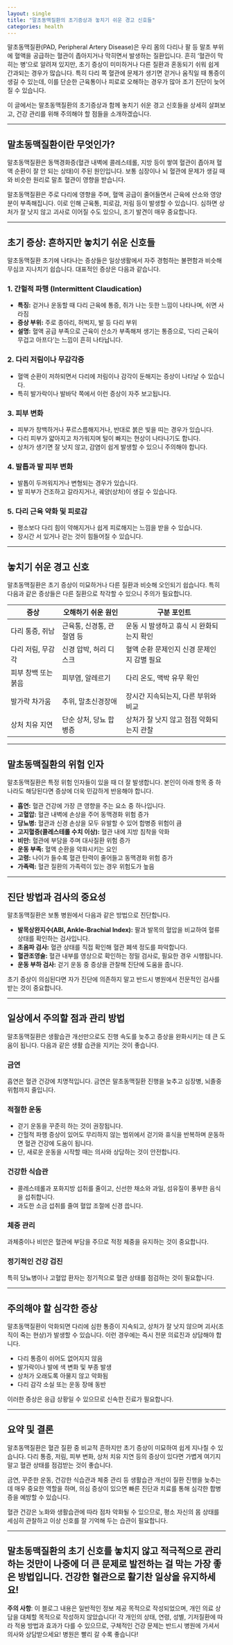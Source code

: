```yaml
---
layout: single
title: "말초동맥질환의 초기증상과 놓치기 쉬운 경고 신호들"
categories: health
---
```

말초동맥질환(PAD, Peripheral Artery Disease)은 우리 몸의 다리나 팔 등 말초 부위에 혈액을 공급하는 혈관이 좁아지거나 막히면서 발생하는 질환입니다. 흔히 ‘혈관이 막히는 병’으로 알려져 있지만, 초기 증상이 미미하거나 다른 질환과 혼동되기 쉬워 쉽게 간과되는 경우가 많습니다. 특히 다리 쪽 혈관에 문제가 생기면 걷거나 움직일 때 통증이 생길 수 있는데, 이를 단순한 근육통이나 피로로 오해하는 경우가 많아 조기 진단이 늦어질 수 있습니다.

이 글에서는 말초동맥질환의 초기증상과 함께 놓치기 쉬운 경고 신호들을 상세히 살펴보고, 건강 관리를 위해 주의해야 할 점들을 소개하겠습니다.

---

## 말초동맥질환이란 무엇인가?

말초동맥질환은 동맥경화증(혈관 내벽에 콜레스테롤, 지방 등이 쌓여 혈관이 좁아져 혈액 순환이 잘 안 되는 상태)이 주된 원인입니다. 보통 심장이나 뇌 혈관에 문제가 생길 때와 비슷한 원리로 말초 혈관이 영향을 받습니다.

말초동맥질환은 주로 다리에 영향을 주며, 혈액 공급이 줄어들면서 근육에 산소와 영양분이 부족해집니다. 이로 인해 근육통, 피로감, 저림 등이 발생할 수 있습니다. 심하면 상처가 잘 낫지 않고 괴사로 이어질 수도 있으니, 조기 발견이 매우 중요합니다.

---

## 초기 증상: 흔하지만 놓치기 쉬운 신호들

말초동맥질환 초기에 나타나는 증상들은 일상생활에서 자주 경험하는 불편함과 비슷해 무심코 지나치기 쉽습니다. 대표적인 증상은 다음과 같습니다.

### 1. 간헐적 파행 (Intermittent Claudication)

- **특징:** 걷거나 운동할 때 다리 근육에 통증, 쥐가 나는 듯한 느낌이 나타나며, 쉬면 사라짐
- **증상 부위:** 주로 종아리, 허벅지, 발 등 다리 부위
- **설명:** 혈액 공급 부족으로 근육이 산소가 부족해져 생기는 통증으로, ‘다리 근육이 무겁고 아프다’는 느낌이 흔히 나타납니다.

### 2. 다리 저림이나 무감각증

- 혈액 순환이 저하되면서 다리에 저림이나 감각이 둔해지는 증상이 나타날 수 있습니다.
- 특히 발가락이나 발바닥 쪽에서 이런 증상이 자주 보고됩니다.

### 3. 피부 변화

- 피부가 창백하거나 푸르스름해지거나, 반대로 붉은 빛을 띠는 경우가 있습니다.
- 다리 피부가 얇아지고 차가워지며 털이 빠지는 현상이 나타나기도 합니다.
- 상처가 생기면 잘 낫지 않고, 감염이 쉽게 발생할 수 있으니 주의해야 합니다.

### 4. 발톱과 발 피부 변화

- 발톱이 두꺼워지거나 변형되는 경우가 있습니다.
- 발 피부가 건조하고 갈라지거나, 궤양(상처)이 생길 수 있습니다.

### 5. 다리 근육 약화 및 피로감

- 평소보다 다리 힘이 약해지거나 쉽게 피로해지는 느낌을 받을 수 있습니다.
- 장시간 서 있거나 걷는 것이 힘들어질 수 있습니다.

---

## 놓치기 쉬운 경고 신호

말초동맥질환은 초기 증상이 미묘하거나 다른 질환과 비슷해 오인되기 쉽습니다. 특히 다음과 같은 증상들은 다른 질환으로 착각할 수 있으니 주의가 필요합니다.

| 증상                | 오해하기 쉬운 원인                 | 구분 포인트                                |
|---------------------|--------------------------------|------------------------------------------|
| 다리 통증, 쥐남       | 근육통, 신경통, 관절염 등          | 운동 시 발생하고 휴식 시 완화되는지 확인  |
| 다리 저림, 무감각    | 신경 압박, 허리 디스크            | 혈액 순환 문제인지 신경 문제인지 감별 필요|
| 피부 창백 또는 붉음  | 피부염, 알레르기                 | 다리 온도, 맥박 유무 확인                 |
| 발가락 차가움        | 추위, 말초신경장애               | 장시간 지속되는지, 다른 부위와 비교       |
| 상처 치유 지연        | 단순 상처, 당뇨 합병증           | 상처가 잘 낫지 않고 점점 악화되는지 관찰 |

---

## 말초동맥질환의 위험 인자

말초동맥질환은 특정 위험 인자들이 있을 때 더 잘 발생합니다. 본인이 아래 항목 중 하나라도 해당된다면 증상에 더욱 민감하게 반응해야 합니다.

- **흡연:** 혈관 건강에 가장 큰 영향을 주는 요소 중 하나입니다.
- **고혈압:** 혈관 내벽에 손상을 주어 동맥경화 위험 증가
- **당뇨병:** 혈관과 신경 손상을 모두 유발할 수 있어 합병증 위험이 큼
- **고지혈증(콜레스테롤 수치 이상):** 혈관 내에 지방 침착을 악화
- **비만:** 혈관에 부담을 주며 대사질환 위험 증가
- **운동 부족:** 혈액 순환을 악화시키는 요인
- **고령:** 나이가 들수록 혈관 탄력이 줄어들고 동맥경화 위험 증가
- **가족력:** 혈관 질환의 가족력이 있는 경우 위험도가 높음

---

## 진단 방법과 검사의 중요성

말초동맥질환은 보통 병원에서 다음과 같은 방법으로 진단합니다.

- **발목상완지수(ABI, Ankle-Brachial Index):** 팔과 발목의 혈압을 비교하여 혈류 상태를 확인하는 검사입니다.
- **초음파 검사:** 혈관 상태를 직접 확인해 혈관 폐색 정도를 파악합니다.
- **혈관조영술:** 혈관 내부를 영상으로 확인하는 정밀 검사로, 필요한 경우 시행됩니다.
- **운동 부하 검사:** 걷기 운동 중 증상을 관찰해 진단에 도움을 줍니다.

초기 증상이 의심된다면 자가 진단에 의존하지 말고 반드시 병원에서 전문적인 검사를 받는 것이 중요합니다.

---

## 일상에서 주의할 점과 관리 방법

말초동맥질환은 생활습관 개선만으로도 진행 속도를 늦추고 증상을 완화시키는 데 큰 도움이 됩니다. 다음과 같은 생활 습관을 지키는 것이 좋습니다.

### 금연

흡연은 혈관 건강에 치명적입니다. 금연은 말초동맥질환 진행을 늦추고 심장병, 뇌졸중 위험까지 줄입니다.

### 적절한 운동

- 걷기 운동을 꾸준히 하는 것이 권장됩니다.
- 간헐적 파행 증상이 있어도 무리하지 않는 범위에서 걷기와 휴식을 반복하며 운동하면 혈관 건강에 도움이 됩니다.
- 단, 새로운 운동을 시작할 때는 의사와 상담하는 것이 안전합니다.

### 건강한 식습관

- 콜레스테롤과 포화지방 섭취를 줄이고, 신선한 채소와 과일, 섬유질이 풍부한 음식을 섭취합니다.
- 과도한 소금 섭취를 줄여 혈압 조절에 신경 씁니다.

### 체중 관리

과체중이나 비만은 혈관에 부담을 주므로 적정 체중을 유지하는 것이 중요합니다.

### 정기적인 건강 검진

특히 당뇨병이나 고혈압 환자는 정기적으로 혈관 상태를 점검하는 것이 필요합니다.

---

## 주의해야 할 심각한 증상

말초동맥질환이 악화되면 다리에 심한 통증이 지속되고, 상처가 잘 낫지 않으며 괴사(조직이 죽는 현상)가 발생할 수 있습니다. 이런 경우에는 즉시 전문 의료진과 상담해야 합니다.

- 다리 통증이 쉬어도 없어지지 않음
- 발가락이나 발에 색 변화 및 부종 발생
- 상처가 오래도록 아물지 않고 악화됨
- 다리 감각 소실 또는 운동 장애 동반

이러한 증상은 응급 상황일 수 있으므로 신속한 진료가 필요합니다.

---

## 요약 및 결론

말초동맥질환은 혈관 질환 중 비교적 흔하지만 초기 증상이 미묘하여 쉽게 지나칠 수 있습니다. 다리 통증, 저림, 피부 변화, 상처 치유 지연 등의 증상이 있다면 가볍게 여기지 말고 혈관 상태를 점검받는 것이 좋습니다.

금연, 꾸준한 운동, 건강한 식습관과 체중 관리 등 생활습관 개선이 질환 진행을 늦추는 데 매우 중요한 역할을 하며, 의심 증상이 있으면 빠른 진단과 치료를 통해 심각한 합병증을 예방할 수 있습니다.

혈관 건강은 노화와 생활습관에 따라 점차 악화될 수 있으므로, 평소 자신의 몸 상태를 세심히 관찰하고 이상 신호를 잘 기억해 두는 습관이 필요합니다.

---

말초동맥질환의 초기 신호를 놓치지 않고 적극적으로 관리하는 것만이 나중에 더 큰 문제로 발전하는 걸 막는 가장 좋은 방법입니다. 건강한 혈관으로 활기찬 일상을 유지하세요!
---

**주의 사항**: 이 블로그 내용은 일반적인 정보 제공 목적으로 작성되었으며, 개인 의료 상담을 대체할 목적으로 작성하지 않았습니다! 각 개인의 상태, 연령, 성별, 기저질환에 따라 적용 방법과 효과가 다를 수 있으므로, 구체적인 건강 문제는 반드시 병원에 가셔서 의사와 상담받으세요! 병원은 빨리 갈 수록 좋습니다!
